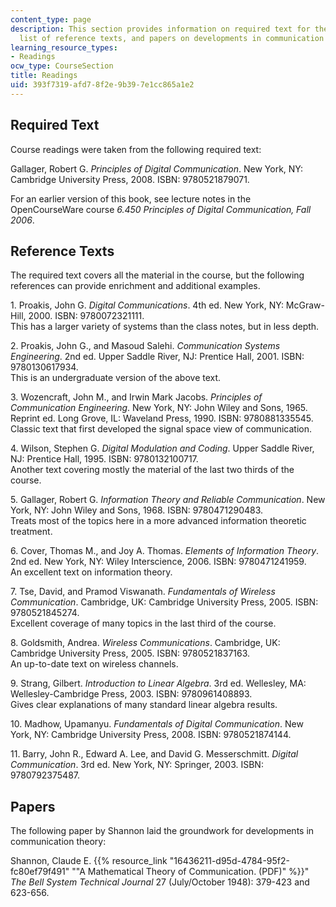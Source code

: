 ```yaml
---
content_type: page
description: This section provides information on required text for the course, a
  list of reference texts, and papers on developments in communication theory.
learning_resource_types:
- Readings
ocw_type: CourseSection
title: Readings
uid: 393f7319-afd7-8f2e-9b39-7e1cc865a1e2
---
```


Required Text
-------------

Course readings were taken from the following required text:

Gallager, Robert G. _Principles of Digital Communication_. New York, NY: Cambridge University Press, 2008. ISBN: 9780521879071.

For an earlier version of this book, see lecture notes in the OpenCourseWare course _6.450 Principles of Digital Communication, Fall 2006_.

Reference Texts
---------------

The required text covers all the material in the course, but the following references can provide enrichment and additional examples.

1\. Proakis, John G. _Digital Communications_. 4th ed. New York, NY: McGraw-Hill, 2000. ISBN: 9780072321111.  
This has a larger variety of systems than the class notes, but in less depth.

2\. Proakis, John G., and Masoud Salehi. _Communication Systems Engineering_. 2nd ed. Upper Saddle River, NJ: Prentice Hall, 2001. ISBN: 9780130617934.  
This is an undergraduate version of the above text.

3\. Wozencraft, John M., and Irwin Mark Jacobs. _Principles of Communication Engineering_. New York, NY: John Wiley and Sons, 1965. Reprint ed. Long Grove, IL: Waveland Press, 1990. ISBN: 9780881335545.  
Classic text that first developed the signal space view of communication.

4\. Wilson, Stephen G. _Digital Modulation and Coding_. Upper Saddle River, NJ: Prentice Hall, 1995. ISBN: 9780132100717.  
Another text covering mostly the material of the last two thirds of the course.

5\. Gallager, Robert G. _Information Theory and Reliable Communication_. New York, NY: John Wiley and Sons, 1968. ISBN: 9780471290483.  
Treats most of the topics here in a more advanced information theoretic treatment.

6\. Cover, Thomas M., and Joy A. Thomas. _Elements of Information Theory_. 2nd ed. New York, NY: Wiley Interscience, 2006. ISBN: 9780471241959.  
An excellent text on information theory.

7\. Tse, David, and Pramod Viswanath. _Fundamentals of Wireless Communication_. Cambridge, UK: Cambridge University Press, 2005. ISBN: 9780521845274.  
Excellent coverage of many topics in the last third of the course.

8\. Goldsmith, Andrea. _Wireless Communications_. Cambridge, UK: Cambridge University Press, 2005. ISBN: 9780521837163.  
An up-to-date text on wireless channels.

9\. Strang, Gilbert. _Introduction to Linear Algebra_. 3rd ed. Wellesley, MA: Wellesley-Cambridge Press, 2003. ISBN: 9780961408893.  
Gives clear explanations of many standard linear algebra results.

10\. Madhow, Upamanyu. _Fundamentals of Digital Communication_. New York, NY: Cambridge University Press, 2008. ISBN: 9780521874144.

11\. Barry, John R., Edward A. Lee, and David G. Messerschmitt. _Digital Communication_. 3rd ed. New York, NY: Springer, 2003. ISBN: 9780792375487.

Papers
------

The following paper by Shannon laid the groundwork for developments in communication theory:

Shannon, Claude E. {{% resource_link "16436211-d95d-4784-95f2-fc80ef79f491" "\"A Mathematical Theory of Communication. (PDF)" %}}" _The Bell System Technical Journal_ 27 (July/October 1948): 379-423 and 623-656.